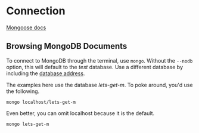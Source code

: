 # Connection

[Mongoose docs](http://mongoosejs.com/docs/connections.html)

## Browsing MongoDB Documents

To connect to MongoDB through the terminal, use `mongo`.  Without the `--nodb` option, this will default to the *test* database.  Use a different database by including the [database address](http://docs.mongodb.org/manual/reference/program/mongo/#bin.mongo).

The examples here use the database *lets-get-m*.  To poke around, you'd use the following.

    mongo localhost/lets-get-m

Even better, you can omit localhost because it is the default.

    mongo lets-get-m
